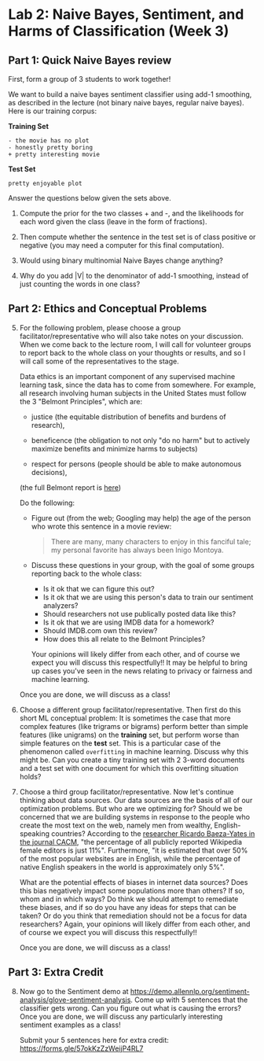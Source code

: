 # Lab 2: Naive Bayes, Sentiment, and Harms of Classification (Week 3)

## Part 1: Quick Naive Bayes review

First, form a group of 3 students to work together!

We want to build a naive bayes sentiment classifier using add-1 smoothing, as described in the lecture (not binary naive bayes, regular naive bayes). 
Here is our training corpus:

**Training Set**

    - the movie has no plot
    - honestly pretty boring
    + pretty interesting movie 
    

**Test Set**

    pretty enjoyable plot
    
Answer the questions below given the sets above.

  1. Compute the prior for the two classes + and -, and the likelihoods for each word given the class (leave in the form of fractions).

  2. Then compute whether the sentence in the test set is of class positive or negative (you may need a computer for this final computation).

  3. Would using binary multinomial Naive Bayes change anything?

  4. Why do you add |V| to the denominator of add-1 smoothing, instead of just counting the words in one class?


## Part 2: Ethics and Conceptual Problems

  5. For the following problem, please choose a group facilitator/representative who will also take notes on your discussion. 
     When we come back to the lecture room, I will call for volunteer groups to report back to the whole class on your thoughts or results, and so I will call some of the representatives to the stage.
     
     Data ethics is an important component of any supervised machine learning task, since the data has to come from somewhere. 
     For example, all research involving human subjects in the United States must follow the 3 "Belmont Principles", which are:

     * justice (the equitable distribution of benefits and burdens of research),

     * beneficence (the obligation to not only "do no harm" but to actively maximize benefits and minimize harms to subjects)

     * respect for persons (people should be able to make autonomous decisions), 
     
     (the full Belmont report is [here](https://www.hhs.gov/ohrp/sites/default/files/the-belmont-report-508c_FINAL.pdf))

     Do the following:
     
     * Figure out (from the web; Googling may help) the age of the person who wrote this sentence in a movie review:
       
        > There are many, many characters to enjoy in this fanciful tale; my personal favorite has always been Inigo Montoya.

     * Discuss these questions in your group, with the goal of some groups reporting back to the whole class:
        
        *  Is it ok that we can figure this out?
        *  Is it ok that we are using this person's data to train our sentiment analyzers?
        *  Should researchers not use publically posted data like this?
        *  Is it ok that we are using IMDB data for a homework?
        *  Should IMDB.com own this review?
        *  How does this all relate to the Belmont Principles? 
      
        Your opinions will likely differ from each other, and of course we expect you will discuss this respectfully!! 
        It may be helpful to bring up cases you've seen in the news relating to privacy or fairness and machine learning.

      Once you are done, we will discuss as a class!
      
   6. Choose a different group facilitator/representative. 
      Then first do this short ML conceptual problem: It is sometimes the case that more complex features (like trigrams or bigrams) perform better than simple features (like unigrams) on the **training** set, but perform worse than simple features on the **test** set. 
      This is a particular case of the phenomenon called `overfitting` in machine learning. 
      Discuss why this might be. 
      Can you create a tiny training set with 2 3-word documents and a test set with one document for which this overfitting situation holds?
   
   7. Choose a third group facilitator/representative. 
      Now let's continue thinking about data sources. 
      Our data sources are the basis of all of our optimization problems. 
      But who are we optimizing for? 
      Should we be concerned that we are building systems in response to the people who create the most text on the web, namely men from wealthy, English-speaking countries? 
      According to the [researcher Ricardo Baeza-Yates in the journal CACM](https://cacm.acm.org/magazines/2018/6/228035-bias-on-the-web/fulltext), "the percentage of all publicly reported Wikipedia female editors is just 11%". 
      Furthermore, "it is estimated that over 50% of the most popular websites are in English, while the percentage of native English speakers in the world is approximately only 5%".

      What are the potential effects of biases in internet data sources? 
      Does this bias negatively impact some populations more than others? 
      If so, whom and in which ways? Do think we should attempt to remediate these biases, and if so do you have any ideas for steps that can be taken? 
      Or do you think that remediation should not be a focus for data researchers? 
      Again, your opinions will likely differ from each other, and of course we expect you will discuss this respectfully!!

      Once you are done, we will discuss as a class!
      
## Part 3: Extra Credit 


   8. Now go to the Sentiment demo at https://demo.allennlp.org/sentiment-analysis/glove-sentiment-analysis. 
      Come up with 5 sentences that the classifier gets wrong. 
      Can you figure out what is causing the errors?
      Once you are done, we will discuss any particularly interesting sentiment examples as a class!
      
      Submit your 5 sentences here for extra credit: https://forms.gle/57okKzZzWeijP4RL7
      
